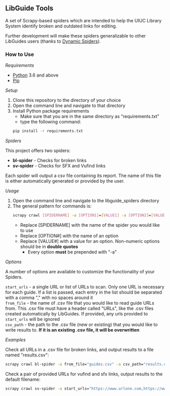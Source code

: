 LibGuide Tools
---

A set of Scrapy-based spiders which are intended to help the UIUC Library System identify broken and outdated links for
editing.

Further development will make these spiders generalizable to other LibGuides users (thanks to [Dynamic Spiders](https://github.com/harootune/scrapy_dynamic_spiders)).

### How to Use
*Requirements*

- [Python](https://www.python.org/) 3.6 and above
- [Pip](https://pip.pypa.io/en/stable/)

*Setup*

1. Clone this repository to the directory of your choice
2. Open the command line and navigate to that directory
3. Install Python package requirements
    - Make sure that you are in the same directory as "requirements.txt"
    - type the following command: 
    ```bash
    pip install -r requirements.txt
    ```

*Spiders*

This project offers two spiders:

- **bl-spider** - Checks for broken links
- **sv-spider** - Checks for SFX and Vufind links

Each spider will output a csv file containing its report. The name of this file is either automatically generated or
provided by the user.

*Usage*

1. Open the command line and navigate to the libguide_spiders directory
2. The general pattern for commands is:
    ```bash
    scrapy crawl [SPIDERNAME] -a [OPTION1]=[VALUE1] -a [OPTION2]=[VALUE2] etc...
    ```
   - Replace \[SPIDERNAME\] with the name of the spider you would like to use
   - Replace \[OPTION#\] with the name of an option
   - Replace \[VALUE#\] with a value for an option. Non-numeric options should be in **double quotes**
       - Every option **must** be prepended with "-a"

*Options*  
  
A number of options are available to customize the functionality of your Spiders.

```start_urls``` - a single URL or list of URLs to scan. Only one URL is necessary for each guide. If a list is passed,
each entry in the list should be separated with a comma "," with no spaces around it   
```from_file``` - the name of .csv file that you would like to read guide URLs from. This .csv file must have a header
called "URLs", like the .csv files created automatically by LibGuides. If provided, any urls provided to ```start_urls```
will be ignored  
```csv_path``` - the path to the .csv file (new or existing) that you would like to write results to. **If it is an existing
.csv file, it will be overwritten**

*Examples*  
  
Check all URLs in a .csv file for broken links, and output results to a file named "results.csv":
```bash
scrapy crawl bl-spider -a from_file="guides.csv" -a csv_path="results.csv"
```   
Check a pair of provided URLs for vufind and sfx links, output results to the default filename:
```bash
scrapy crawl sv-spider -a start_urls="https://www.urlone.com,https://www.urltwo.com"
```
